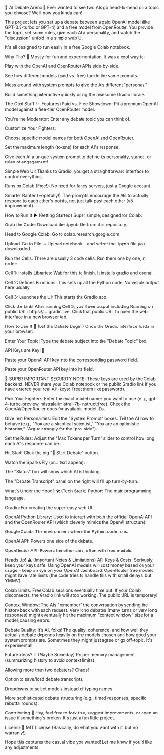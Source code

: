 🤖 AI Debate Arena 🤺
Ever wanted to see two AIs go head-to-head on a topic you choose? Well, now you kinda can!

This project lets you set up a debate between a paid OpenAI model (like GPT-3.5-turbo or GPT-4) and a free model from OpenRouter. You provide the topic, set some rules, give each AI a personality, and watch the "discussion" unfold in a simple web UI.

It's all designed to run easily in a free Google Colab notebook.

Why Tho? 🤔
Mostly for fun and experimentation! It was a cool way to:

Play with the OpenAI and OpenRouter APIs side-by-side.

See how different models (paid vs. free) tackle the same prompts.

Mess around with system prompts to give the AIs different "personas."

Build something interactive quickly using the awesome Gradio library.

The Cool Stuff ✨ (Features)
Paid vs. Free Showdown: Pit a premium OpenAI model against a free-tier OpenRouter model.

You're the Moderator: Enter any debate topic you can think of.

Customize Your Fighters:

Choose specific model names for both OpenAI and OpenRouter.

Set the maximum length (tokens) for each AI's response.

Give each AI a unique system prompt to define its personality, stance, or rules of engagement!

Simple Web UI: Thanks to Gradio, you get a straightforward interface to control everything.

Runs on Colab (Free!): No need for fancy servers, just a Google account.

Smarter Banter (Hopefully!): The prompts encourage the AIs to actually respond to each other's points, not just talk past each other (v5 improvement).

How to Run It ▶️ (Getting Started)
Super simple, designed for Colab:

Grab the Code: Download the .ipynb file from this repository.

Head to Google Colab: Go to colab.research.google.com.

Upload: Go to File -> Upload notebook... and select the .ipynb file you downloaded.

Run the Cells: There are usually 3 code cells. Run them one by one, in order:

Cell 1: Installs Libraries: Wait for this to finish. It installs gradio and openai.

Cell 2: Defines Functions: This sets up all the Python code. No visible output here usually.

Cell 3: Launches the UI: This starts the Gradio app.

Click the Link! After running Cell 3, you'll see output including Running on public URL: https://....gradio.live. Click that public URL to open the web interface in a new browser tab.

How to Use It 🚀 (Let the Debate Begin!)
Once the Gradio interface loads in your browser:

Enter Your Topic: Type the debate subject into the "Debate Topic" box.

API Keys are Key! 🔑

Paste your OpenAI API key into the corresponding password field.

Paste your OpenRouter API key into its field.

🚨 SUPER IMPORTANT SECURITY NOTE: These keys are used by the Colab backend. NEVER share your Colab notebook or the public Gradio link if you have entered your real API keys! Treat them like passwords.

Pick Your Fighters: Enter the exact model names you want to use (e.g., gpt-4-turbo-preview, mistralai/mistral-7b-instruct:free). Check the OpenAI/OpenRouter docs for available model IDs.

Give 'em Personalities: Edit the "System Prompt" boxes. Tell the AI how to behave (e.g., "You are a skeptical scientist," "You are an optimistic historian," "Argue strongly for the 'pro' side").

Set the Rules: Adjust the "Max Tokens per Turn" slider to control how long each AI's response can be.

Hit Start! Click the big "🚀 Start Debate" button.

Watch the Sparks Fly (or... text appear):

The "Status" box will show which AI is thinking.

The "Debate Transcript" panel on the right will fill up turn-by-turn.

What's Under the Hood? 🛠️ (Tech Stack)
Python: The main programming language.

Gradio: For creating the super-easy web UI.

OpenAI Python Library: Used to interact with both the official OpenAI API and the OpenRouter API (which cleverly mimics the OpenAI structure).

Google Colab: The environment where the Python code runs.

OpenAI API: Powers one side of the debate.

OpenRouter API: Powers the other side, often with free models.

Heads Up! ⚠️ (Important Notes & Limitations)
API Keys & Costs: Seriously, keep your keys safe. Using OpenAI models will cost money based on your usage – keep an eye on your OpenAI dashboard. OpenRouter free models might have rate limits (the code tries to handle this with small delays, but YMMV).

Colab Limits: Free Colab sessions eventually time out. If your Colab disconnects, the Gradio link will stop working. The public URL is temporary!

Context Window: The AIs "remember" the conversation by sending the history back with each request. Very long debates (many turns or very long responses) might eventually hit the maximum "context window" size for a model, causing errors.

Debate Quality: It's AI, folks! The quality, coherence, and how well they actually debate depends heavily on the models chosen and how good your system prompts are. Sometimes they might just agree or go off-topic. It's experimental!

Future Ideas? 💡 (Maybe Someday)
Proper memory management (summarizing history to avoid context limits).

Allowing more than two debaters? Chaos!

Option to save/load debate transcripts.

Dropdowns to select models instead of typing names.

More sophisticated debate structuring (e.g., timed responses, specific rebuttal rounds).

Contributing 🤝
Hey, feel free to fork this, suggest improvements, or open an issue if something's broken! It's just a fun little project.

License 📜
MIT License (Basically, do what you want with it, but no warranty!)

Hope this captures the casual vibe you wanted! Let me know if you'd like any adjustments.
